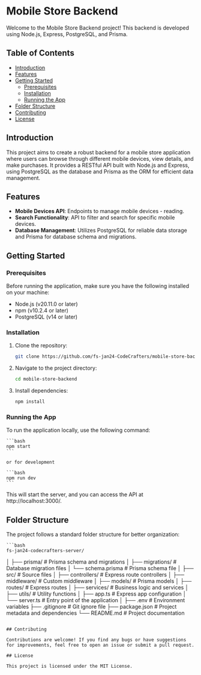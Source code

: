# Mobile Store Backend

Welcome to the Mobile Store Backend project! This backend is developed using Node.js, Express, PostgreSQL, and Prisma.

## Table of Contents

- [Introduction](#introduction)
- [Features](#features)
- [Getting Started](#getting-started)
  - [Prerequisites](#prerequisites)
  - [Installation](#installation)
  - [Running the App](#running-the-app)
- [Folder Structure](#folder-structure)
- [Contributing](#contributing)
- [License](#license)

## Introduction

This project aims to create a robust backend for a mobile store application where users can browse through different mobile devices, view details, and make purchases. It provides a RESTful API built with Node.js and Express, using PostgreSQL as the database and Prisma as the ORM for efficient data management.

## Features

- **Mobile Devices API**: Endpoints to manage mobile devices - reading.
- **Search Functionality**: API to filter and search for specific mobile devices.
- **Database Management**: Utilizes PostgreSQL for reliable data storage and Prisma for database schema and migrations.

## Getting Started

### Prerequisites

Before running the application, make sure you have the following installed on your machine:

- Node.js (v20.11.0 or later)
- npm (v10.2.4 or later)
- PostgreSQL (v14 or later)

### Installation

1. Clone the repository:

   ```bash
   git clone https://github.com/fs-jan24-CodeCrafters/mobile-store-backend.git

   ```

2. Navigate to the project directory:

   ```bash
   cd mobile-store-backend

   ```

3. Install dependencies:

   ```bash
   npm install
   ```

### Running the App

To run the application locally, use the following command:

    ```bash
    npm start
    ```

    or for development

    ```bash
    npm run dev
    ```

This will start the server, and you can access the API at http://localhost:3000/.

## Folder Structure

The project follows a standard folder structure for better organization:

    ```bash
    fs-jan24-codecrafters-server/

│
├── prisma/ # Prisma schema and migrations
│ ├── migrations/ # Database migration files
│ └── schema.prisma # Prisma schema file
│
├── src/ # Source files
│ ├── controllers/ # Express route controllers
│ ├── middleware/ # Custom middleware
│ ├── models/ # Prisma models
│ ├── routes/ # Express routes
│ ├── services/ # Business logic and services
│ ├── utils/ # Utility functions
│ ├── app.ts # Express app configuration
│ └── server.ts # Entry point of the application
│
├── .env # Environment variables
├── .gitignore # Git ignore file
├── package.json # Project metadata and dependencies
└── README.md # Project documentation

```

## Contributing

Contributions are welcome! If you find any bugs or have suggestions for improvements, feel free to open an issue or submit a pull request.

## License

This project is licensed under the MIT License.
```
